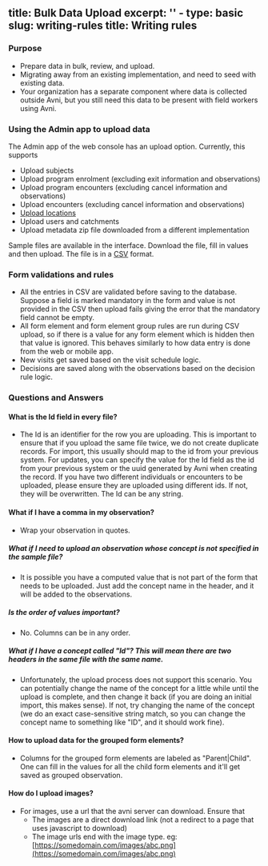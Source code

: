 title: Bulk Data Upload
excerpt: ''
    - type: basic
      slug: writing-rules
      title: Writing rules
---
### Purpose

* Prepare data in bulk, review, and upload.
* Migrating away from an existing implementation, and need to seed with existing data.
* Your organization has a separate component where data is collected outside Avni, but you still need this data to be present with field workers using Avni.

### Using the Admin app to upload data

The Admin app of the web console has an upload option. Currently, this supports

* Upload subjects
* Upload program enrolment (excluding exit information and observations)
* Upload program encounters (excluding cancel information and observations)
* Upload encounters (excluding cancel information and observations)
* [Upload locations](location-and-catchment-in-avni)
* Upload users and catchments
* Upload metadata zip file downloaded from a different implementation

Sample files are available in the interface. Download the file, fill in values and then upload. The file is in a [CSV](https://www.howtogeek.com/348960/what-is-a-csv-file-and-how-do-i-open-it/) format.

### Form validations and rules

* All the entries in CSV are validated before saving to the database. Suppose a field is marked mandatory in the form and value is not provided in the CSV then upload fails giving the error that the mandatory field cannot be empty. 
* All form element and form element group rules are run during CSV upload, so if there is a value for any form element which is hidden then that value is ignored. This behaves similarly to how data entry is done from the web or mobile app.
* New visits get saved based on the visit schedule logic.
* Decisions are saved along with the observations based on the decision rule logic.

### Questions and Answers

#### What is the Id field in every file?

* The Id is an identifier for the row you are uploading. This is important to ensure that if you upload the same file twice, we do not create duplicate records. For import, this usually should map to the id from your previous system. For updates, you can specify the value for the Id field as the id from your previous system or the uuid generated by Avni when creating the record. If you have two different individuals or encounters to be uploaded, please ensure they are uploaded using different ids. If not, they will be overwritten. The Id can be any string. 

#### What if I have a comma in my observation?

* Wrap your observation in quotes. 

##### What if I need to upload an observation whose concept is not specified in the sample file?

* It is possible you have a computed value that is not part of the form that needs to be uploaded. Just add the concept name in the header, and it will be added to the observations. 

##### Is the order of values important?

* No. Columns can be in any order. 

##### What if I have a concept called "Id"? This will mean there are two headers in the same file with the same name.

* Unfortunately, the upload process does not support this scenario. You can potentially change the name of the concept for a little while until the upload is complete, and then change it back (if you are doing an initial import, this makes sense). If not, try changing the name of the concept (we do an exact case-sensitive string match, so you can change the concept name to something like "ID", and it should work fine).

#### How to upload data for the grouped form elements?

* Columns for the grouped form elements are labeled as "Parent|Child". One can fill in the values for all the child form elements and it'll get saved as grouped observation.

#### How do I upload images?

* For images, use a url that the avni server can download. Ensure that
  * The images are a direct download link (not a redirect to a page that uses javascript to download)
  * The image urls end with the image type. eg: [https://somedomain.com/images/abc.png](https://somedomain.com/images/abc.png)
